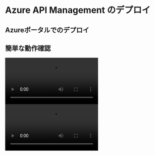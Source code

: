 # Azure API Management のデプロイ

## Azureポータルでのデプロイ


## 簡単な動作確認

<div><video controles src="./images/echoapi.mp4"></video></div>
<div><video controles src="https://github.com/akubicharm/azure-apim-workshop/blob/main/images/echoapi.mp4?raw=true"></video></div>